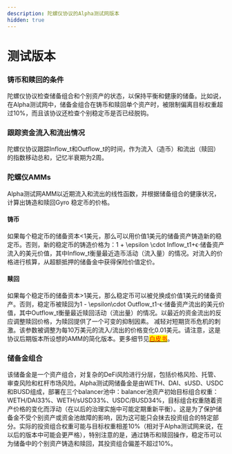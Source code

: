 ```yaml
---
description: 陀螺仪协议的Alpha测试网版本
hidden: true
---
```


# 测试版本

### 铸币和赎回的条件

陀螺仪协议检查储备组合和个别资产的状态，以保持平衡和健康的储备。比如说，在Alpha测试网中，储备金组合在铸币和赎回单个资产时，被限制偏离目标权重超过10%，而且该协议还检查个别稳定币是否已经脱钩。

### 跟踪资金流入和流出情况

陀螺仪协议跟踪Inflow\_t和Outflow\_t的时间，作为流入（造币）和流出（赎回）的指数移动总和，记忆半衰期为2周。

### 陀螺仪AMMs

Alpha测试网AMM以近期流入和流出的线性函数，并根据储备组合的健康状况，计算出铸造和赎回Gyro 稳定币的价格。

#### 铸币

如果每个稳定币的储备资本<1美元，那么可以用价值1美元的储备资产铸造新的稳定币。否则，新的稳定币的铸造价格为：1 + \epsilon \cdot Inflow\_t1+ϵ⋅储备资产流入的美元价值，其中Inflow\_t衡量最近造币活动（流入量）的情况。对流入的价格进行核算，从超额抵押的储备金中获得保险价值定价。

#### 赎回

如果每个稳定币的储备资本>1美元，那么稳定币可以被兑换成价值1美元的储备资产。否则，稳定币被赎回为1 - \epsilon\cdot Outflow\_t1-ϵ⋅储备资产流出的美元价值，其中Outflow\_t衡量最近赎回活动（流出量）的情况。以最近的资金流出的反应调整赎回价格，为赎回提供了一个可变的抑制因素。 减轻对短期货币危机的刺激。该参数被调整为每10万美元的流入/流出的价格变化0.01美元。请注意，这是协议后期版本所设想的AMM的简化版本。更多细节见[<mark style="color:red;">白皮书</mark>](https://gyro.finance/pdfs/Gyroscope\_Lite\_Paper.pdf)。

### 储备金组合

该储备金是一个资产组合，对复杂的DeFi风险进行分层，包括价格风险、托管、审查风险和杠杆市场风险。Alpha测试网储备金是由WETH、DAI、sUSD、USDC和BUSD组成，部署在三个balancer池中：balancer池资产初始目标组合权重：WETH/DAI33%、WETH/sUSD33%、USDC/BUSD34%，目标组合权重随着资产价格的变化而浮动（在以后的治理实施中可能定期重新平衡）。这是为了保护储备金不受个别资产或资金池故障的影响，因为这可能只会抹去投资组合的特定部分。实际的投资组合权重可能与目标权重相差10%（相对于Alpha测试网来说，在以后的版本中可能会更严格），特别注意的是，通过铸币和赎回操作，稳定币可以为储备中的个别资产铸造和赎回，其投资组合偏差不超过10%。
